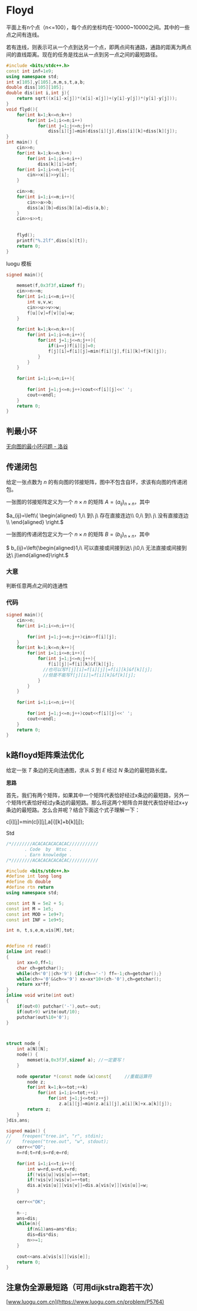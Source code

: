 # Floyd

平面上有n个点（n<=100），每个点的坐标均在-10000~10000之间。其中的一些点之间有连线。

若有连线，则表示可从一个点到达另一个点，即两点间有通路，通路的距离为两点间的直线距离。现在的任务是找出从一点到另一点之间的最短路径。

```C++
#include <bits/stdc++.h>
const int inf=1e9;
using namespace std;
int x[105],y[105],n,m,s,t,a,b;
double diss[105][105];
double dis(int i,int j){
	return sqrt((x[i]-x[j])*(x[i]-x[j])+(y[i]-y[j])*(y[i]-y[j]));
}
void flyd(){
	for(int k=1;k<=n;k++)
		for(int i=1;i<=n;i++)
			for(int j=1;j<=n;j++)
				diss[i][j]=min(diss[i][j],diss[i][k]+diss[k][j]);
}
int main() {
	cin>>n;
	for(int k=1;k<=n;k++)
		for(int i=1;i<=n;i++)
			diss[k][i]=inf;
	for(int i=1;i<=n;i++){
		cin>>x[i]>>y[i];
	}
	
	cin>>m;
	for(int i=1;i<=m;i++){
		cin>>a>>b;
		diss[a][b]=diss[b][a]=dis(a,b);
	}
	cin>>s>>t;
	
	
	flyd();
	printf("%.2lf",diss[s][t]);
	return 0;
}
```

luogu 模板

```C++
signed main(){
	
	memset(f,0x3f3f,sizeof f);
	cin>>n>>m;
	for(int i=1;i<=m;i++){
		int u,v,w;
		cin>>u>>v>>w;
		f[u][v]=f[v][u]=w;
	}
	
	for(int k=1;k<=n;k++){
		for(int i=1;i<=n;i++){
			for(int j=1;j<=n;j++){
				if(i==j)f[i][j]=0;
				f[j][i]=f[i][j]=min(f[i][j],f[i][k]+f[k][j]);
			}
		}
	}
	
	for(int i=1;i<=n;i++){
		
		for(int j=1;j<=n;j++)cout<<f[i][j]<<' ';
		cout<<endl;
	}
	return 0;
}
```

## 判最小环

[无向图的最小环问题 - 洛谷](https://www.luogu.com.cn/problem/P6175)


## 传递闭包

给定一张点数为 $n$ 的有向图的邻接矩阵，图中不包含自环，求该有向图的传递闭包。

一张图的邻接矩阵定义为一个 $n\times n$ 的矩阵 $A=(a_{ij})_{n\times n}$，其中

$a_{ij}=\left\{
\begin{aligned}
1,i\ 到\ j\ 存在直接连边\\
0,i\ 到\ j\ 没有直接连边 \\
\end{aligned}
\right.$

一张图的传递闭包定义为一个 $n\times n$ 的矩阵 $B=(b_{ij})_{n\times n}$，其中

$ b_{ij}=\left\{\begin{aligned}1,i\ 可以直接或间接到达\ j\\0,i\ 无法直接或间接到达\ j\\\end{aligned}\right.$

### 大意

判断任意两点之间的连通性

### 代码

```C++
signed main(){
	cin>>n;
	for(int i=1;i<=n;i++){
		
		for(int j=1;j<=n;j++)cin>>f[i][j];
	}
	for(int k=1;k<=n;k++){
		for(int i=1;i<=n;i++){
			for(int j=1;j<=n;j++){
				f[i][j]|=f[i][k]&f[k][j];
              //也可以写f[j][i]=f[i][j]|=f[i][k]&f[k][j];
              //但是不能写f[j][i]|=f[i][k]&f[k][j];
			}
		}
	}
	
	for(int i=1;i<=n;i++){
		
		for(int j=1;j<=n;j++)cout<<f[i][j]<<' ';
		cout<<endl;
	}
	return 0;
}
```

## k路floyd矩阵乘法优化

给定一张 $T$ 条边的无向连通图，求从 $S$ 到 $E$ 经过 $N$ 条边的最短路长度。

**思路**

首先，我们有两个矩阵，如果其中一个矩阵代表恰好经过x条边的最短路，另外一个矩阵代表恰好经过y条边的最短路。那么将这两个矩阵合并就代表恰好经过x+y条边的最短路。怎么合并呢？结合下面这个式子理解一下：

c[i][j]=min(c[i][j],a[i][k]+b[k][j]);

Std

```C++
/*////////ACACACACACACAC///////////
       . Code  by  Ntsc .
       . Earn knowledge .
/*////////ACACACACACACAC///////////

#include <bits/stdc++.h>
#define int long long
#define db double
#define rtn return
using namespace std;

const int N = 5e2 + 5;
const int M = 1e5;
const int MOD = 1e9+7;
const int INF = 1e9+5;

int n, t,s,e,m,vis[M],tot;


#define rd read()
inline int read()
{
	int xx=0,ff=1;
	char ch=getchar();
	while(ch<'0'||ch>'9') {if(ch=='-') ff=-1;ch=getchar();}
	while(ch>='0'&&ch<='9') xx=xx*10+(ch-'0'),ch=getchar();
	return xx*ff;
}
inline void write(int out)
{
	if(out<0) putchar('-'),out=-out;
	if(out>9) write(out/10);
	putchar(out%10+'0');
}



struct node {
	int a[N][N];
	node() {
		memset(a,0x3f3f,sizeof a); //一定要写！
	}
	
	node operator *(const node &x)const{     //重载运算符
	    node z;
		for(int k=1;k<=tot;++k)
	        for(int i=1;i<=tot;++i)
	            for(int j=1;j<=tot;++j)
	                z.a[i][j]=min(z.a[i][j],a[i][k]+x.a[k][j]);
	    return z;
	}
}dis,ans;

signed main() {
//    freopen("tree.in", "r", stdin);
//    freopen("tree.out", "w", stdout);
	cerr<<"OO";
	n=rd;t=rd;s=rd;e=rd;
	
	for(int i=1;i<=t;i++){
		int w=rd,u=rd,v=rd;
		if(!vis[u])vis[u]=++tot;
		if(!vis[v])vis[v]=++tot;
		dis.a[vis[u]][vis[v]]=dis.a[vis[v]][vis[u]]=w;
	}
	
	cerr<<"OK";
	
	n--;
	ans=dis;
	while(n){
		if(n&1)ans=ans*dis;
		dis=dis*dis;
		n>>=1;
	}
	
	cout<<ans.a[vis[s]][vis[e]];
    return 0;
}

```

## 注意伪全源最短路（可用dijkstra跑若干次）

[www.luogu.com.cn](https://www.luogu.com.cn/problem/P5764)


